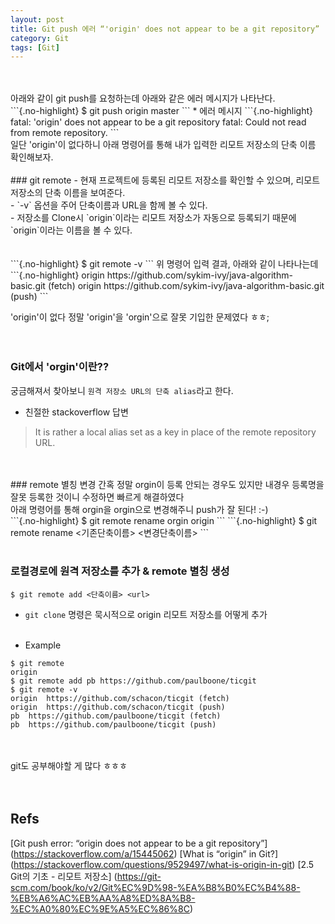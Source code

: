 ```yaml
---
layout: post
title: Git push 에러 “'origin' does not appear to be a git repository”
category: Git
tags: [Git]
---
```


<br>
<br>
아래와 같이 git push를 요청하는데 아래와 같은 에러 메시지가 나타난다.<br>
```{.no-highlight}
$ git push origin master
```
 * 에러 메시지
```{.no-highlight}
fatal: 'origin' does not appear to be a git repository
fatal: Could not read from remote repository.
```
<br>
일단 'origin'이 없다하니 아래 명령어를 통해 내가 입력한 리모트 저장소의 단축 이름 확인해보자.<br>
<br>
### git remote 
 - 현재 프로젝트에 등록된 리모트 저장소를 확인할 수 있으며, 리모트 저장소의 단축 이름을 보여준다. <br>
 - `-v` 옵션을 주어 단축이름과 URL을 함께 볼 수 있다. <br>
 - 저장소를 Clone시 `origin`이라는 리모트 저장소가 자동으로 등록되기 때문에 `origin`이라는 이름을 볼 수 있다.<br>
<br>
<br>
```{.no-highlight}
$ git remote -v
```
위 명령어 입력 결과, 아래와 같이 나타나는데<br>
```{.no-highlight}
origin  https://github.com/sykim-ivy/java-algorithm-basic.git (fetch)
origin  https://github.com/sykim-ivy/java-algorithm-basic.git (push)
```


'origin'이 없다 정말 'origin'을 'orgin'으로 잘못 기입한 문제였다 ㅎㅎ;<br>
<br><br>

### Git에서 'orgin'이란?? 
궁금해져서 찾아보니 `원격 저장소 URL의 단축 alias`라고 한다.<br>
 * 친절한 stackoverflow 답변 
 > It is rather a local alias set as a key in place of the remote repository URL.<br>
<br>
<br>
### remote 별칭 변경
간혹 정말 orgin이 등록 안되는 경우도 있지만 내경우 등록명을 잘못 등록한 것이니 수정하면 빠르게 해결하였다<br>
아래 명령어를 통해 orgin을 orgin으로 변경해주니 push가 잘 된다! :-)<br>
```{.no-highlight}
$ git remote rename orgin origin
```
```{.no-highlight}
$ git remote rename <기존단축이름> <변경단축이름>
```
<br><br>

### 로컬경로에 원격 저장소를 추가 & remote 별칭 생성
```{.no-highlight}
$ git remote add <단축이름> <url>
```
 - `git clone` 명령은 묵시적으로 origin 리모트 저장소를 어떻게 추가
<br><br>
 * Example
```{.no-highlight}
$ git remote
origin
$ git remote add pb https://github.com/paulboone/ticgit
$ git remote -v
origin	https://github.com/schacon/ticgit (fetch)
origin	https://github.com/schacon/ticgit (push)
pb	https://github.com/paulboone/ticgit (fetch)
pb	https://github.com/paulboone/ticgit (push)
```
<br>
<br>
git도 공부해야할 게 많다 ㅎㅎㅎ
<br><br><br>

## Refs
[Git push error: “origin does not appear to be a git repository”] (https://stackoverflow.com/a/15445062)
[What is “origin” in Git?] (https://stackoverflow.com/questions/9529497/what-is-origin-in-git)
[2.5 Git의 기초 - 리모트 저장소] (https://git-scm.com/book/ko/v2/Git%EC%9D%98-%EA%B8%B0%EC%B4%88-%EB%A6%AC%EB%AA%A8%ED%8A%B8-%EC%A0%80%EC%9E%A5%EC%86%8C)

